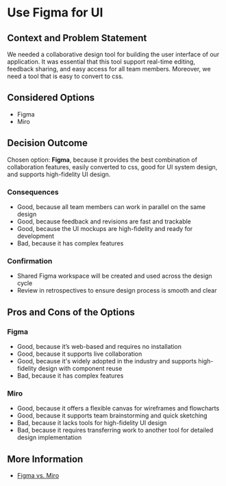 # Use Figma for UI 
## Context and Problem Statement
We needed a collaborative design tool for building the user interface of our application. It was essential that this tool support real-time editing, feedback sharing, and easy access for all team members. Moreover, we need a tool that is easy to convert to css.
## Considered Options
* Figma
* Miro
## Decision Outcome
Chosen option: **Figma**, because it provides the best combination of collaboration features, easily converted to css, good for UI system design, and supports high-fidelity UI design.
### Consequences
* Good, because all team members can work in parallel on the same design
* Good, because feedback and revisions are fast and trackable
* Good, because the UI mockups are high-fidelity and ready for development
* Bad, because it has complex features

### Confirmation
* Shared Figma workspace will be created and used across the design cycle
* Review in retrospectives to ensure design process is smooth and clear

## Pros and Cons of the Options

### Figma

* Good, because it’s web-based and requires no installation
* Good, because it supports live collaboration 
* Good, because it's widely adopted in the industry and supports high-fidelity design with component reuse
* Bad, because it has complex features

### Miro

* Good, because it offers a flexible canvas for wireframes and flowcharts
* Good, because it supports team brainstorming and quick sketching
* Bad, because it lacks tools for high-fidelity UI design
* Bad, because it requires transferring work to another tool for detailed design implementation

## More Information

* [Figma vs. Miro](https://htmlburger.com/blog/figma-vs-miro/)

